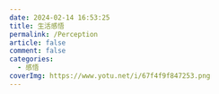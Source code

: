 ```yaml
---
date: 2024-02-14 16:53:25
title: 生活感悟
permalink: /Perception
article: false
comment: false
categories:
  - 感悟
coverImg: https://www.yotu.net/i/67f4f9f847253.png
---
```





